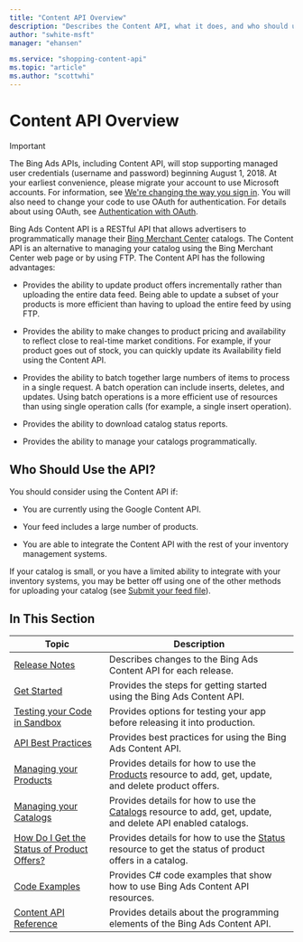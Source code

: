 ```yaml
---
title: "Content API Overview"
description: "Describes the Content API, what it does, and who should use it."
author: "swhite-msft"
manager: "ehansen"

ms.service: "shopping-content-api"
ms.topic: "article"
ms.author: "scottwhi"
---
```


# Content API Overview

> [!IMPORTANT]
> The Bing Ads APIs, including Content API, will stop supporting managed user credentials (username and password) beginning August 1, 2018. At your earliest convenience, please migrate your account to use Microsoft accounts. For information, see [We're changing the way you sign in](https://help.bingads.microsoft.com/#apex/3/en/ext50875/-1/en-us). You will also need to change your code to use OAuth for authentication. For details about using OAuth, see [Authentication with OAuth](https://docs.microsoft.com/en-us/bingads/guides/authentication-oauth?view=bingads-12).

Bing Ads Content API is a RESTful API that allows advertisers to programmatically 
manage their [Bing Merchant Center](http://help.bingads.microsoft.com/#apex/3/en/51083/1) catalogs. The Content API is an alternative to managing your catalog using the Bing Merchant Center web page or by using FTP. The Content API has the following advantages:

- Provides the ability to update product offers incrementally rather than uploading the entire data feed. Being able to update  a subset of your products is more efficient than having to upload the entire feed by using FTP.

- Provides the ability to make changes to product pricing and availability to reflect close to real-time market conditions. For example, if your product goes out of stock, you can quickly update its Availability field using the Content API.

- Provides the ability to batch together large numbers of items to process in a single request. A batch operation can include inserts, deletes, and updates. Using batch operations is a more efficient use of resources than using single operation calls (for example, a single insert operation).

- Provides the ability to download catalog status reports.

- Provides the ability to manage your catalogs programmatically.


## Who Should Use the API?
You should consider using the Content API if:

- You are currently using the Google Content API. 

- Your feed includes a large number of products.

- You are able to integrate the Content API with the rest of your inventory management systems.

If your catalog is small, or you have a limited ability to integrate with your inventory systems, you may be better off using one of the other methods for uploading your catalog (see [Submit your feed file](http://help.bingads.microsoft.com/#apex/3/en/51086/1)).



## In This Section

|                                               Topic                                                |                                                                       Description                                                                       |
|----------------------------------------------------------------------------------------------------|---------------------------------------------------------------------------------------------------------------------------------------------------------|
|                       [Release Notes](../shopping-content/release-notes.md)                        |                                             Describes changes to the Bing Ads Content API for each release.                                             |
|                         [Get Started](../shopping-content/get-started.md)                          |                                         Provides the steps for getting started using the Bing Ads Content API.                                          |
|              [Testing your Code in Sandbox](../shopping-content/test-code-sandbox.md)              |                                       Provides options for testing your app before releasing it into production.                                        |
|                  [API Best Practices](../shopping-content/api-best-practices.md)                   |                                               Provides best practices for using the Bing Ads Content API.                                               |
|                  [Managing your Products](../shopping-content/manage-products.md)                  |    Provides details for how to use the [Products](../shopping-content/products-resource.md) resource to add, get, update, and delete product offers.    |
|                  [Managing your Catalogs](../shopping-content/manage-catalogs.md)                  | Provides details for how to use the [Catalogs](../shopping-content/catalogs-resource.md) resource to add, get, update, and delete API enabled catalogs. |
| [How Do I Get the Status of Product Offers?](../shopping-content/how-get-status-product-offers.md) |    Provides details for how to use the [Status](../shopping-content/catalogs-resource.md) resource to get the status of product offers in a catalog.    |
|                       [Code Examples](../shopping-content/code-examples.md)                        |                                     Provides C# code examples that show how to use Bing Ads Content API resources.                                      |
|                     [Content API Reference](../shopping-content/reference.md)                      |                                      Provides details about the programming elements of the Bing Ads Content API.                                       |

